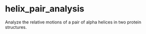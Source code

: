 # helix_pair_analysis
Analyze the relative motions of a pair of alpha helices in two protein structures.
